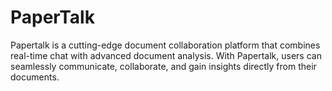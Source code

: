 # PaperTalk
Papertalk is a cutting-edge document collaboration platform that combines real-time chat with advanced document analysis. With Papertalk, users can seamlessly communicate, collaborate, and gain insights directly from their documents. 
